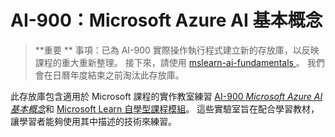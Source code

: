 # AI-900：Microsoft Azure AI 基本概念

>**重要 ** 事項：已為 AI-900 實際操作執行程式建立新的存放庫，以反映課程的重大重新整理。 接下來，請使用 [ mslearn-ai-fundamentals ](https://github.com/MicrosoftLearning/mslearn-ai-fundamentals) 。 我們會在日曆年度結束之前淘汰此存放庫。 

此存放庫包含適用於 Microsoft 課程的實作教室練習 [AI-900 *Microsoft Azure AI 基本概念*](https://docs.microsoft.com/en-us/learn/certifications/courses/ai-900t00)和 [Microsoft Learn 自學型課程模組](https://docs.microsoft.com/learn/certifications/azure-ai-fundamentals)。 這些實驗室旨在配合學習教材，讓學習者能夠使用其中描述的技術來練習。 

